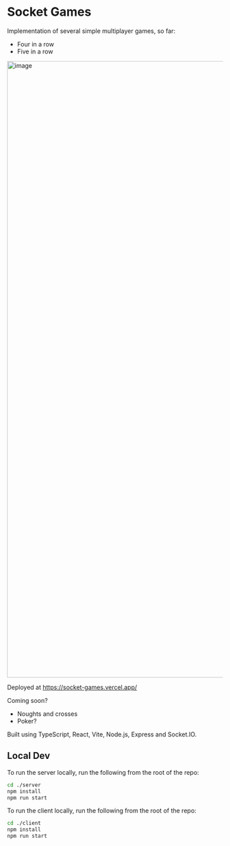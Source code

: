 # Socket Games

Implementation of several simple multiplayer games, so far:

- Four in a row
- Five in a row

<img width="1440" alt="image" src="https://user-images.githubusercontent.com/33153339/200182903-9f85d24b-2934-4c12-80a0-bbf644b7d2f5.png">

Deployed at https://socket-games.vercel.app/

Coming soon?

- Noughts and crosses
- Poker?

Built using TypeScript, React, Vite, Node.js, Express and Socket.IO.

## Local Dev

To run the server locally, run the following from the root of the repo:

```sh
cd ./server
npm install
npm run start
```

To run the client locally, run the following from the root of the repo:

```sh
cd ./client
npm install
npm run start
```
